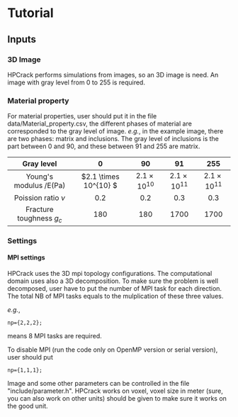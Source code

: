 # Tutorial 
## Inputs
### 3D Image
HPCrack performs simulations from images, so an 3D image is need. An image with gray level from 0 to 255 is required. 

### Material property
For material properties, user should put it in the file data/Material_property.csv, the different phases of material are corresponded to the gray level of image. *e.g.*, in the example image, there are two phases: matrix and inclusions. 
The gray level of inclusions is the part between 0 and 90, and these between 91 and 255 are matrix. 

| Gray level      | 0 | 90 | 91  |255 |
| :----:       |    :----:   |  :----:   |        :----: |  :----: |
| Young's modulus /E(Pa) | $2.1 \times 10^{10} $  | $2.1 \times 10^{10}$ | $2.1 \times 10^{11}$ |$2.1 \times 10^{11}$ |
| Poission ratio $\nu$ | 0.2        | 0.2      | 0.3 | 0.3     |
| Fracture toughness $g_c$ |180      | 180     | 1700 | 1700     |


### Settings 
#### MPI settings
HPCrack uses the 3D mpi topology configurations. The computational domain uses also a 3D decomposition. To make sure the problem is 
well decomposed, user have to put the number of MPI task for each direction. The total NB of MPI tasks equals to the mulplication 
of these three values. 

*e.g.*, 
```
np={2,2,2};
```
means 8 MPI tasks are required. 

To disable MPI (run the code only on OpenMP version or serial version), user should put
```
np={1,1,1};
```


Image and some other parameters can be controlled in the file "include/parameter.h".
HPCrack works on voxel, voxel size in meter (sure, you can also work on other units) should be given to make sure it works on the good unit. 
